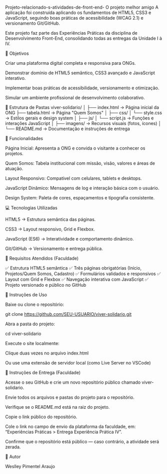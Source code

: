 Projeto-relacionado-s-atividades-de-front-end-
O projeto melhor amigo A aplicação foi construída aplicando os fundamentos de HTML5, CSS3 e JavaScript, seguindo boas práticas de acessibilidade (WCAG 2.1) e versionamento Git/GitHub.

Este projeto faz parte das Experiências Práticas da disciplina de Desenvolvimento Front-End, consolidando todas as entregas da Unidade I à IV.

🎯 Objetivos

Criar uma plataforma digital completa e responsiva para ONGs.

Demonstrar domínio de HTML5 semântico, CSS3 avançado e JavaScript interativo.

Implementar boas práticas de acessibilidade, versionamento e otimização.

Simular um ambiente profissional de desenvolvimento colaborativo.

🧩 Estrutura de Pastas viver-solidario/ │ ├── index.html → Página inicial da ONG ├── tabela.html → Página "Quem Somos" │ ├── css/ │ └── style.css → Estilos gerais e design system │ ├── js/ │ └── script.js → Funções e interações JavaScript │ ├── imagens/ → Recursos visuais (fotos, ícones) │ └── README.md → Documentação e instruções de entrega

🧠 Funcionalidades

Página Inicial: Apresenta a ONG e convida o visitante a conhecer os projetos.

Quem Somos: Tabela institucional com missão, visão, valores e áreas de atuação.

Layout Responsivo: Compatível com celulares, tablets e desktops.

JavaScript Dinâmico: Mensagens de log e interação básica com o usuário.

Design System: Paleta de cores, espaçamentos e tipografia consistente.

💻 Tecnologias Utilizadas

HTML5 → Estrutura semântica das páginas.

CSS3 → Layout responsivo, Grid e Flexbox.

JavaScript (ES6) → Interatividade e comportamento dinâmico.

Git/GitHub → Versionamento e entrega pública.

🧱 Requisitos Atendidos (Faculdade)

✅ Estrutura HTML5 semântica ✅ Três páginas obrigatórias (Início, Projetos/Quem Somos, Cadastro) ✅ Formulários validados e responsivos ✅ Layout com Grid e Flexbox ✅ Navegação interativa com JavaScript ✅ Projeto versionado e público no GitHub

🚀 Instruções de Uso

Baixe ou clone o repositório:

git clone https://github.com/SEU-USUARIO/viver-solidario.git

Abra a pasta do projeto:

cd viver-solidario

Execute o site localmente:

Clique duas vezes no arquivo index.html

Ou use uma extensão de servidor local (como Live Server no VSCode)

🧾 Instruções de Entrega (Faculdade)

Acesse o seu GitHub e crie um novo repositório público chamado viver-solidario.

Envie todos os arquivos e pastas do projeto para o repositório.

Verifique se o README.md está na raiz do projeto.

Copie o link público do repositório.

Cole o link no campo de envio da plataforma da faculdade, em: “Experiências Práticas > Entrega Experiência Prática IV”.

Confirme que o repositório está público — caso contrário, a atividade será zerada.

📍 Autor

Weslley Pimentel Araujo
